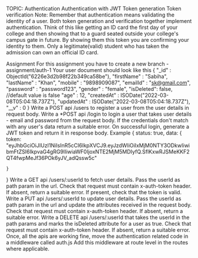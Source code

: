 TOPIC: Authentication
Authentication with JWT
Token generation
Token verification
Note: Remember that authentication means validating the identity of a user. Both token generation and verification together implement authentication. Think of this like getting an ID card the first day of your college and then showing that to a guard seated outside your college's campus gate in future. By showing them this token you are confirming your identity to them. Only a legitimate(valid) student who has taken the admission can own an official ID card.

Assignment
For this assignment you have to create a new branch - assignment/auth-1
Your user document should look like this
{
"\_id" : ObjectId("6226e3d2b98f22b349ca58be"),
"firstName" : "Sabiha",
"lastName" : "Khan",
"mobile" : "9898909087",
"emailId" : "sk@gmail.com",
"password" : "password123",
"gender" : "female",
"isDeleted": false, //default value is false
"age" : 12,
"createdAt" : ISODate("2022-03-08T05:04:18.737Z"),
"updatedAt" : ISODate("2022-03-08T05:04:18.737Z"),
"\_\_v" : 0
}
Write a POST api /users to register a user from the user details in request body.
Write a \*POST api /login to login a user that takes user details - email and password from the request body. If the credentials don't match with any user's data return a suitable error. On successful login, generate a JWT token and return it in response body. Example
{
status: true,
data: {
token: "eyJhbGciOiJIUzI1NiIsInR5cCI6IkpXVCJ9.eyJzdWIiOiIxMjM0NTY3ODkwIiwibmFtZSI6IkpvaG4gRG9lIiwiaWF0IjoxNTE2MjM5MDIyfQ.SflKxwRJSMeKKF2QT4fwpMeJf36POk6yJV_adQssw5c"

    }

}
Write a GET api /users/:userId to fetch user details. Pass the userId as path param in the url. Check that request must contain x-auth-token header. If absent, return a suitable error. If present, check that the token is valid.
Write a PUT api /users/:userId to update user details. Pass the userId as path param in the url and update the attributes received in the request body. Check that request must contain x-auth-token header. If absent, return a suitable error.
Write a DELETE api /users/:userId that takes the userId in the path params and marks the isDeleted attribute for a user as true. Check that request must contain x-auth-token header. If absent, return a suitable error.
Once, all the apis are working fine, move the authentication related code in a middleware called auth.js
Add this middleware at route level in the routes where applicable.
